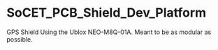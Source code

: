 # SoCET_PCB_Shield_Dev_Platform
GPS Shield Using the Ublox NEO-M8Q-01A. Meant to be as modular as possible.